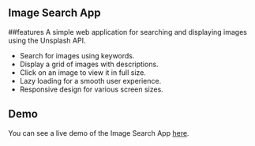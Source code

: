 ## Image Search App

##features
A simple web application for searching and displaying images using the Unsplash API.
- Search for images using keywords.
- Display a grid of images with descriptions.
- Click on an image to view it in full size.
- Lazy loading for a smooth user experience.
- Responsive design for various screen sizes.

## Demo

You can see a live demo of the Image Search App [here]([link_to_your_demo_if_available](https://majumderkoushik.github.io/imageSearch/)https://majumderkoushik.github.io/imageSearch/).




